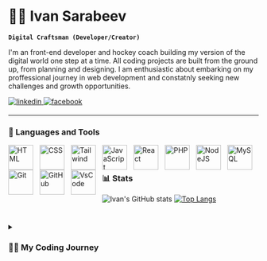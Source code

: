 # 🏄‍♂️ Ivan Sarabeev

**`Digital Craftsman (Developer/Creator)`**

I'm an front-end developer and hockey coach building my version of the digital world one step at a time. All coding projects are built from the ground up, from planning and designing. I am enthusiastic about embarking on my proffessional journey in web development and constatnly seeking new challenges and growth opportunities.

<div align="left">
  <a href="https://www.linkedin.com/in/ivansarabeev/" target="_blank" round>
    <img src=https://img.shields.io/badge/LinkedIn-%230077B5.svg?&style=for-the-badge&logo=linkedin&logoColor=white alt=linkedin style="margin-bottom: 5px;" />
  </a>  
  <a href="https://www.facebook.com/ivan.sarabeev" target="_blank">
    <img src=https://img.shields.io/badge/facebook-%232E87FB.svg?&style=for-the-badge&logo=facebook&logoColor=white alt=facebook style="margin-bottom: 5px;" />
  </a>  
</div>  

---

### 🧰 Languages and Tools

<img align="left" alt="HTML" width="50px" style="padding-right:10px;" src="https://cdn.jsdelivr.net/gh/devicons/devicon/icons/html5/html5-plain.svg" />
<img align="left" alt="CSS" width="50px" style="padding-right:10px;" src="https://cdn.jsdelivr.net/gh/devicons/devicon/icons/css3/css3-plain.svg" />
<img align="left" alt="Tailwind" width="50px" style="padding-right:10px;" src="https://cdn.jsdelivr.net/gh/devicons/devicon/icons/tailwindcss/tailwindcss-plain.svg" />
<img align="left" alt="JavaScript" width="50px" style="padding-right:10px;" src="https://cdn.jsdelivr.net/gh/devicons/devicon/icons/javascript/javascript-plain.svg" />
<img align="left" alt="React" width="50px" style="padding-right:10px;" src="https://cdn.jsdelivr.net/gh/devicons/devicon/icons/react/react-original.svg" />
<img align="left" alt="PHP" width="50px" style="padding-right:10px;" src="https://cdn.jsdelivr.net/gh/devicons/devicon/icons/php/php-original.svg" />
<img align="left" alt="NodeJS" width="50px" style="padding-right:10px;" src="https://cdn.jsdelivr.net/gh/devicons/devicon/icons/nodejs/nodejs-original.svg" />
<img align="left" alt="MySQL" width="50px" style="padding-right:10px;" src="https://cdn.jsdelivr.net/gh/devicons/devicon/icons/mysql/mysql-original-wordmark.svg" />
<img align="left" alt="Git" width="50px" style="padding-right:10px;" src="https://cdn.jsdelivr.net/gh/devicons/devicon/icons/git/git-original.svg" />
<img align="left" alt="GitHub" width="50px" style="padding-right:10px;" src="https://cdn.jsdelivr.net/gh/devicons/devicon/icons/github/github-original.svg" />
<img align="left" alt="VsCode" width="50px" style="padding-right:10px;" src="https://cdn.jsdelivr.net/gh/devicons/devicon/icons/vscode/vscode-original.svg" />
<br />

#

### 📊 Stats
![Ivan's GitHub stats](https://github-readme-stats.vercel.app/api?username=ivansarabeev&theme=tokyonight&show_icons=true)
[![Top Langs](https://github-readme-stats.vercel.app/api/top-langs/?username=anuraghazra&layout=donut)](https://github.com/anuraghazra/github-readme-stats)

<!-- ![GitHub Streak](https://streak-stats.demolab.com?user=ForrestKnight&theme=gruvbox&border_radius=4.5) -->

#

<details>
 <summary><h3>👨‍💻 My Coding Journey</h3></summary>
  &nbsp; I started my coding journey as a naive computer science student with a passion to learn everything I could about this programming world - code, theory. And all the while, teaching myself Web development with a dream to build my own app, but that soon got overshadowed by my desire to excel in JavaScript. A desire that I hope to land me a full-stack software engineering job upon graduation.My goal is to transform complex problems into elegant and user-friednly solutions, driven by my passion for creating beautiful and intuitive web experience.
I am dedicated to effectively communicating your message and brand identity through creative and innovative web solutions. I take pride in my work, such as the development of HCVarna, a website dedicated to our hockey family, showcasing our team's achievments and fostering strong connections within the community..
</details>
